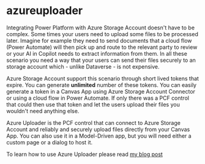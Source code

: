 # azureuploader

Integrating Power Platform with Azure Storage Account doesn't have to be complex. Some times your users need to upload some files to be processed later. Imagine for example they need to send documents that a cloud flow (Power Automate) will then pick up and route to the relevant party to review or your AI in Copilot needs to extract information from them. In all these scenario you need a way that your users can send their files securely to an storage account which - unlike Dataverse - is not expensive.

Azure Storage Account support this scenario through short lived tokens that expire. You can generate **unlimited** number of these tokens. You can easily generate a token in a Canvas App using Azure Storage Account Connector or using a cloud flow in Power Automate. If only there was a PCF control that could then use that token and let the users upload their files you wouldn't need anything else.

Azure Uploader is the PCF control that can connect to Azure Storage Account and reliably and securely upload files directly from your Canvas App. You can also use it in a Model-Driven app, but you will need either a custom page or a dialog to host it.

To learn how to use Azure Uploader please read [my blog post](https://bycode.dev/2022/09/26/azure-uploader-for-power-platform-is-here/)
